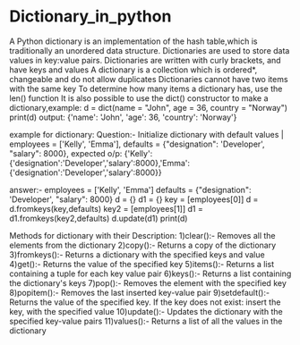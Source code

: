 # Dictionary_in_python
A Python dictionary is an implementation of the hash table,which is traditionally an unordered data structure.
Dictionaries are used to store data values in key:value pairs.
Dictionaries are written with curly brackets, and have keys and values
A dictionary is a collection which is ordered*, changeable and do not allow duplicates
Dictionaries cannot have two items with the same key
To determine how many items a dictionary has, use the len() function
It is also possible to use the dict() constructor to make a dictionary,example:
d = dict(name = "John", age = 36, country = "Norway")
print(d)
output: {'name': 'John', 'age': 36, 'country': 'Norway'}

example for dictionary:
Question:-  Initialize dictionary with default values | employees = ['Kelly', 'Emma'],
defaults = {"designation": 'Developer', "salary": 8000}, expected o/p:
{'Kelly':{'designation':'Developer','salary':8000},'Emma':{'designation':'Developer','salary':8000}}

answer:-
employees = ['Kelly', 'Emma']
defaults = {"designation": 'Developer', "salary": 8000}
d = {}
d1 = {}
key = [employees[0]]
d = d.fromkeys(key,defaults)
key2 = [employees[1]]
d1 = d1.fromkeys(key2,defaults)
d.update(d1)
print(d)

Methods for dictionary with their	Description:
1)clear():- Removes all the elements from the dictionary
2)copy():- Returns a copy of the dictionary
3)fromkeys():- Returns a dictionary with the specified keys and value
4)get():- Returns the value of the specified key
5)items():-	Returns a list containing a tuple for each key value pair
6)keys():- Returns a list containing the dictionary's keys
7)pop():-	Removes the element with the specified key
8)popitem():-	Removes the last inserted key-value pair
9)setdefault():- Returns the value of the specified key. If the key does not exist: insert the key, with the specified value
10)update():- Updates the dictionary with the specified key-value pairs
11)values():- Returns a list of all the values in the dictionary
